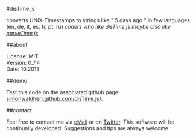 #disTime.js

converts UNIX-Timestamps to strings like " 5 days ago " in few languages (en, de, it, es, fr, pt, ru)
*coders who like disTime.js maybe also like [parseTime.js](https://github.com/SimonWaldherr/parseTime.js)*

##about

License:   MIT  
Version: 0.7.4  
Date:  10.2013  

##demo

Test this code on the associated github page [simonwaldherr.github.com/disTime.js/](http://simonwaldherr.github.com/disTime.js/).

##contact

Feel free to contact me via [eMail](mailto:contact@simonwaldherr.de) or on [Twitter](http://twitter.com/simonwaldherr). This software will be continually developed. Suggestions and tips are always welcome.
